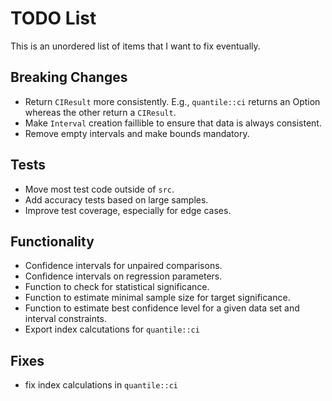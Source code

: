 # TODO List

This is an unordered list of items that I want to fix eventually.

## Breaking Changes

* Return `CIResult` more consistently. E.g., `quantile::ci` returns an Option whereas the other return a `CIResult`.
* Make `Interval` creation faillible to ensure that data is always consistent.
* Remove empty intervals and make bounds mandatory.

## Tests

* Move most test code outside of `src`.
* Add accuracy tests based on large samples.
* Improve test coverage, especially for edge cases.

## Functionality

* Confidence intervals for unpaired comparisons.
* Confidence intervals on regression parameters.
* Function to check for statistical significance.
* Function to estimate minimal sample size for target significance.
* Function to estimate best confidence level for a given data set and interval constraints.
* Export index calcutations for `quantile::ci`

## Fixes

* fix index calculations in `quantile::ci`
